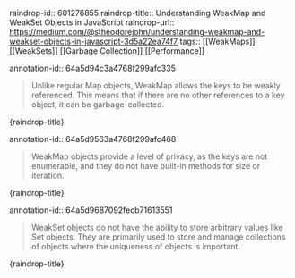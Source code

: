 raindrop-id:: 601276855
raindrop-title:: Understanding WeakMap and WeakSet Objects in JavaScript
raindrop-url:: https://medium.com/@stheodorejohn/understanding-weakmap-and-weakset-objects-in-javascript-3d5a22ea74f7
tags:: [[WeakMaps]] [[WeakSets]] [[Garbage Collection]] [[Performance]]

annotation-id:: 64a5d94c3a4768f299afc335
> Unlike regular Map objects, WeakMap allows the keys to be weakly referenced. This means that if there are no other references to a key object, it can be garbage-collected.

{raindrop-title}

annotation-id:: 64a5d9563a4768f299afc468
> WeakMap objects provide a level of privacy, as the keys are not enumerable, and they do not have built-in methods for size or iteration.

{raindrop-title}

annotation-id:: 64a5d9687092fecb71613551
> WeakSet objects do not have the ability to store arbitrary values like Set objects. They are primarily used to store and manage collections of objects where the uniqueness of objects is important.

{raindrop-title}
